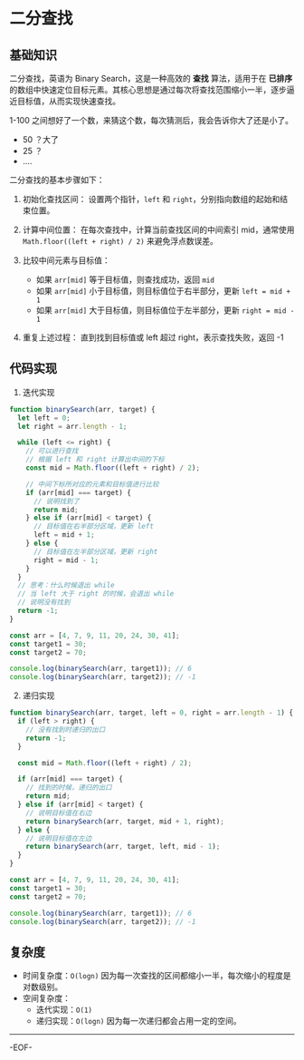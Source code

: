 # 二分查找

## 基础知识

二分查找，英语为 Binary Search，这是一种高效的 **查找** 算法，适用于在 **已排序** 的数组中快速定位目标元素。其核心思想是通过每次将查找范围缩小一半，逐步逼近目标值，从而实现快速查找。

1-100 之间想好了一个数，来猜这个数，每次猜测后，我会告诉你大了还是小了。

- 50 ？大了
- 25 ？
- ....



二分查找的基本步骤如下：

1. 初始化查找区间： 设置两个指针，`left` 和 `right`，分别指向数组的起始和结束位置。

2. 计算中间位置： 在每次查找中，计算当前查找区间的中间索引 mid，通常使用 `Math.floor((left + right) / 2)` 来避免浮点数误差。

3. 比较中间元素与目标值：
   - 如果 `arr[mid]` 等于目标值，则查找成功，返回 `mid`
   - 如果 `arr[mid]` 小于目标值，则目标值位于右半部分，更新 `left = mid + 1`
   - 如果 `arr[mid]` 大于目标值，则目标值位于左半部分，更新 `right = mid - 1`

4. 重复上述过程： 直到找到目标值或 left 超过 right，表示查找失败，返回 -1



## 代码实现

1. 迭代实现

```js
function binarySearch(arr, target) {
  let left = 0;
  let right = arr.length - 1;

  while (left <= right) {
    // 可以进行查找
    // 根据 left 和 right 计算出中间的下标
    const mid = Math.floor((left + right) / 2);

    // 中间下标所对应的元素和目标值进行比较
    if (arr[mid] === target) {
      // 说明找到了
      return mid;
    } else if (arr[mid] < target) {
      // 目标值在右半部分区域，更新 left
      left = mid + 1;
    } else {
      // 目标值在左半部分区域，更新 right
      right = mid - 1;
    }
  }
  // 思考：什么时候退出 while
  // 当 left 大于 right 的时候，会退出 while
  // 说明没有找到
  return -1;
}

const arr = [4, 7, 9, 11, 20, 24, 30, 41];
const target1 = 30;
const target2 = 70;

console.log(binarySearch(arr, target1)); // 6
console.log(binarySearch(arr, target2)); // -1
```



2. 递归实现

```js
function binarySearch(arr, target, left = 0, right = arr.length - 1) {
  if (left > right) {
    // 没有找到时递归的出口
    return -1;
  }

  const mid = Math.floor((left + right) / 2);

  if (arr[mid] === target) {
    // 找到的时候，递归的出口
    return mid;
  } else if (arr[mid] < target) {
    // 说明目标值在右边
    return binarySearch(arr, target, mid + 1, right);
  } else {
    // 说明目标值在左边
    return binarySearch(arr, target, left, mid - 1);
  }
}

const arr = [4, 7, 9, 11, 20, 24, 30, 41];
const target1 = 30;
const target2 = 70;

console.log(binarySearch(arr, target1)); // 6
console.log(binarySearch(arr, target2)); // -1
```





## 复杂度

- 时间复杂度：`O(logn)` 因为每一次查找的区间都缩小一半，每次缩小的程度是对数级别。
- 空间复杂度：
  - 迭代实现：`O(1)`
  - 递归实现：`O(logn)` 因为每一次递归都会占用一定的空间。

---

-EOF-